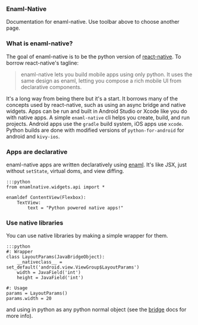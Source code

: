 ### Enaml-Native

Documentation for enaml-native. Use toolbar above to choose another page. 

### What is enaml-native?
The goal of enaml-native is to be the python version of [react-native](https://facebook.github.io/react-native/). To borrow react-native's tagline:
>  enaml-native lets you build mobile apps using only python. It uses the same design as enaml, letting you compose a rich mobile UI from declarative components.

It's a long way from being there but it's a start. It borrows many of the concepts used by react-native, such as using an async bridge and native widgets. Apps can be run and built in Android Studio or Xcode like you do with native apps. A simple `enaml-native` cli helps you create, build, and run projects. Android apps use the `gradle` build system, iOS apps use `xcode`. Python builds are done with modified versions of `python-for-android` for android and `kivy-ios`. 


### Apps are declarative

enaml-native apps are written declaratively using [enaml](http://nucleic.github.io/enaml/docs/get_started/introduction.html).  It's like JSX, just without `setState`, virtual doms, and view diffing.

    :::python
    from enamlnative.widgets.api import *

    enamldef ContentView(Flexbox):
        TextView:
            text = "Python powered native apps!"

### Use native libraries
You can use native libraries by making a simple wrapper for them.

    :::python
    #: Wrapper
    class LayoutParams(JavaBridgeObject):
        __nativeclass__ = set_default('android.view.ViewGroup$LayoutParams')
        width = JavaField('int')
        height = JavaField('int')

    #: Usage
    params = LayoutParams()
    params.width = 20


and using in python as any python normal object (see the [bridge](https://www.codelv.com/projects/enaml-native/docs/bridge) docs for more info).


